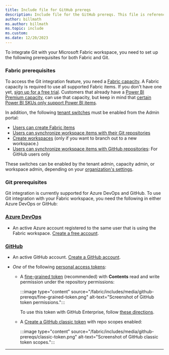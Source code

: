 ```yaml
---
title: Include file for GitHub prereqs
description: Include file for the GitHub prereqs. This file is referenced in this repo and also in an article in the Power BI repo.
author: billmath
ms.author: billmath
ms.topic: include
ms.custom: 
ms.date: 12/20/2023
---
```


To integrate Git with your Microsoft Fabric workspace, you need to set up the following prerequisites for both Fabric and Git.

### Fabric prerequisites

To access the Git integration feature, you need a [Fabric capacity](/fabric/enterprise/licenses#capacity). A Fabric capacity is required to use all supported Fabric items. If you don't have one yet, [sign up for a free trial](/fabric/fundamentals/fabric-trial). Customers that already have a [Power BI Premium capacity](/power-bi/enterprise/service-premium-what-is), can use that capacity, but keep in mind that [certain Power BI SKUs only support Power BI items](/fabric/enterprise/licenses#capacity).

In addition, the following [tenant switches](/fabric/admin/about-tenant-settings) must be enabled from the Admin portal:

- [Users can create Fabric items](/fabric/admin/fabric-switch)
- [Users can synchronize workspace items with their Git repositories](/fabric/admin/git-integration-admin-settings#users-can-synchronize-workspace-items-with-their-git-repositories-preview)
- [Create workspaces](/fabric/admin/portal-workspace#create-workspaces-new-workspace-experience) (only if you want to branch out to a new workspace.)
- [Users can synchronize workspace items with GitHub repositories](/fabric/admin/git-integration-admin-settings#users-can-synchronize-workspace-items-with-github-repositories-preview): For GitHub users only

These switches can be enabled by the tenant admin, capacity admin, or workspace admin, depending on your [organization's settings](/fabric/admin/delegate-settings).

### Git prerequisites

Git integration is currently supported for Azure DevOps and GitHub. To use Git integration with your Fabric workspace, you need the following in either Azure DevOps or GitHub:

### [Azure DevOps](#tab/azure-devops)

- An active Azure account registered to the same user that is using the Fabric workspace. <a href="https://azure.microsoft.com/products/devops/" target="_blank">Create a free account</a>.

### [GitHub](#tab/github)

- An active GitHub account. <a href="https://github.com" target="_blank">Create a GitHub account</a>.
- *One* of the following <a href="https://docs.github.com/en/authentication/keeping-your-account-and-data-secure/managing-your-personal-access-tokens" target="_blank">personal access tokens</a>:

  - A <a href="https://github.com/settings/personal-access-tokens/new" target="_blank">fine-grained token</a> (recommended) with **Contents** read and write permission under the repository permissions:
  
    :::image type="content" source="/fabric/includes/media/github-prereqs/fine-grained-token.png" alt-text="Screenshot of GitHub token permissions.":::

    To use this token with GitHub Enterprise, follow <a href="https://github.blog/2022-10-18-introducing-fine-grained-personal-access-tokens-for-github/" target="_blank">these directions</a>.
  
  - A <a href="https://github.com/settings/tokens/new" target="_blank">Create a GitHub classic token</a> with repo scopes enabled:

    :::image type="content" source="/fabric/includes/media/github-prereqs/classic-token.png" alt-text="Screenshot of GitHub classic token scopes.":::

---
